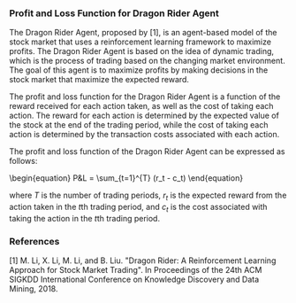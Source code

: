 

### Profit and Loss Function for Dragon Rider Agent

The Dragon Rider Agent, proposed by [1], is an agent-based model of the stock market that uses a reinforcement learning framework to maximize profits. The Dragon Rider Agent is based on the idea of dynamic trading, which is the process of trading based on the changing market environment. The goal of this agent is to maximize profits by making decisions in the stock market that maximize the expected reward.

The profit and loss function for the Dragon Rider Agent is a function of the reward received for each action taken, as well as the cost of taking each action. The reward for each action is determined by the expected value of the stock at the end of the trading period, while the cost of taking each action is determined by the transaction costs associated with each action.

The profit and loss function of the Dragon Rider Agent can be expressed as follows:

\begin{equation}
P\&L = \sum_{t=1}^{T} (r_t - c_t)
\end{equation}

where $T$ is the number of trading periods, $r_t$ is the expected reward from the action taken in the $t$th trading period, and $c_t$ is the cost associated with taking the action in the $t$th trading period.

### References

[1] M. Li, X. Li, M. Li, and B. Liu. "Dragon Rider: A Reinforcement Learning Approach for Stock Market Trading". In Proceedings of the 24th ACM SIGKDD International Conference on Knowledge Discovery and Data Mining, 2018.